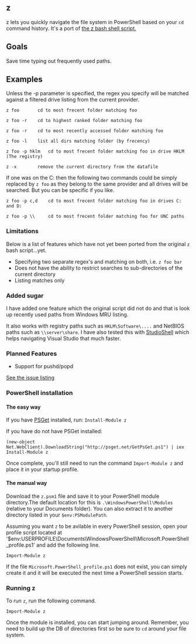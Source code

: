 ## z

z lets you quickly navigate the file system in PowerShell based on your `cd` command history. It's a port of [the z bash shell script.](README)

## Goals

Save time typing out frequently used paths.

## Examples

Unless the -p parameter is specified, the regex you specify will be matched against a filtered drive listing from the current provider.

	z foo		cd to most frecent folder matching foo

	z foo -r	cd to highest ranked folder matching foo

	z foo -r	cd to most recently accessed folder matching foo

	z foo -l	list all dirs matching folder (by frecency)

	z foo -p hklm	cd to most frecent folder matching foo in drive HKLM (The registry)
	
	z -x		remove the current directory from the datafile
	
If one was on the C: then the following two commands could be simply replaced by `z foo` as they belong to the same provider and all drives will be searched. But you can be specific if you like.

	z foo -p c,d	cd to most frecent folder matching foo in drives C: and D:
	
	z foo -p \\ 	cd to most frecent folder matching foo for UNC paths

### Limitations

Below is a list of features which have not yet been ported from the original `z` bash script...yet.

* Specifying two separate regex's and matching on both, i.e. `z foo bar`
* Does not have the ability to restrict searches to sub-directories of the current directory
* Listing matches only

### Added sugar

I have added one feature which the original script did not do and that is look up recently used paths from Windows MRU listing.

It also works with registry paths such as `HKLM\Software\....` and NetBIOS paths such as `\\server\share`. I have also tested this with [StudioShell](https://studioshell.codeplex.com/) which helps navigating Visual Studio that much faster.

### Planned Features

* Support for pushd/popd

[See the issue listing](https://github.com/vincpa/z/issues)

### PowerShell installation

#### The easy way

If you have [PSGet](http://psget.net/) installed, run: `Install-Module z`

If you have do not have PSGet installed:

`(new-object Net.WebClient).DownloadString("http://psget.net/GetPsGet.ps1") | iex`<br/>
`Install-Module z`

Once complete, you'll still need to run the command `Import-Module z` and place it in your startup profile.

#### The manual way
Download the `z.psm1` file and save it to your PowerShell module directory.The default location for this is `.\WindowsPowerShell\Modules` (relative to your Documents folder). You can also extract it to another directory listed in your `$env:PSModulePath`. 

Assuming you want `z` to be avilable in every PowerShell session, open your profile script located at '$env:USERPROFILE\Documents\WindowsPowerShell\Microsoft.PowerShell_profile.ps1' and add the following line.

`Import-Module z`

If the file `Microsoft.PowerShell_profile.ps1` does not exist, you can simply create it and it will be executed the next time a PowerShell session starts.

### Running z

To run `z`, run the following command.

	Import-Module z

Once the module is installed, you can start jumping around. Remember, you need to build up the DB of directories first so be sure to `cd` around your file system.
